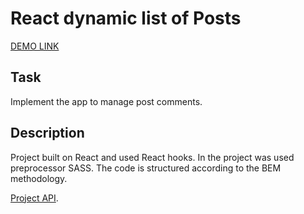 # React dynamic list of Posts
  [DEMO LINK](https://yatochkaaa.github.io/react_dynamic-list-of-posts/)

## Task
Implement the app to manage post comments.

## Description

Project built on React and used React hooks. In the project was used preprocessor SASS. The code is structured according to the BEM methodology.

[Project API](https://mate-academy.github.io/fe-students-api/).
